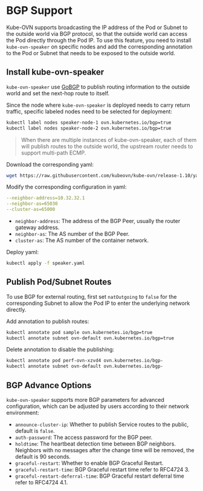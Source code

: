 # BGP Support

Kube-OVN supports broadcasting the IP address of the Pod or Subnet to the outside world via BGP protocol, 
so that the outside world can access the Pod directly through the Pod IP.
To use this feature, you need to install `kube-ovn-speaker` on specific nodes and 
add the corresponding annotation to the Pod or Subnet that needs to be exposed to the outside world.

## Install kube-ovn-speaker

`kube-ovn-speaker` use [GoBGP](https://osrg.github.io/gobgp/) to publish routing information to the outside world and 
set the next-hop route to itself.

Since the node where `kube-ovn-speaker` is deployed needs to carry return traffic, specific labeled nodes need to be selected for deployment:

```bash
kubectl label nodes speaker-node-1 ovn.kubernetes.io/bgp=true
kubectl label nodes speaker-node-2 ovn.kubernetes.io/bgp=true
```

> When there are multiple instances of kube-ovn-speaker, 
> each of them will publish routes to the outside world, the upstream router needs to support multi-path ECMP.

Download the corresponding yaml:

```bash
wget https://raw.githubusercontent.com/kubeovn/kube-ovn/release-1.10/yamls/speaker.yaml
```

Modify the corresponding configuration in yaml:

```yaml
--neighbor-address=10.32.32.1
--neighbor-as=65030
--cluster-as=65000
```

- `neighbor-address`: The address of the BGP Peer, usually the router gateway address.
- `neighbor-as`: The AS number of the BGP Peer.
- `cluster-as`: The AS number of the container network.

Deploy yaml:

```bash
kubectl apply -f speaker.yaml
```

## Publish Pod/Subnet Routes

To use BGP for external routing, first set `natOutgoing` to `false` for the corresponding Subnet to allow the Pod IP to enter the underlying network directly.

Add annotation to publish routes:

```bash
kubectl annotate pod sample ovn.kubernetes.io/bgp=true
kubectl annotate subnet ovn-default ovn.kubernetes.io/bgp=true
```

Delete annotation to disable the publishing:

```bash
kubectl annotate pod perf-ovn-xzvd4 ovn.kubernetes.io/bgp-
kubectl annotate subnet ovn-default ovn.kubernetes.io/bgp-
```

## BGP Advance Options

`kube-ovn-speaker` supports more BGP parameters for advanced configuration, which can be adjusted by users according to their network environment:

- `announce-cluster-ip`: Whether to publish Service routes to the public, default is `false`.
- `auth-password`: The access password for the BGP peer.
- `holdtime`: The heartbeat detection time between BGP neighbors. Neighbors with no messages after the change time will be removed, the default is 90 seconds.
- `graceful-restart`: Whether to enable BGP Graceful Restart.
- `graceful-restart-time`: BGP Graceful restart time refer to RFC4724 3.
- `graceful-restart-deferral-time`: BGP Graceful restart deferral time refer to RFC4724 4.1.
